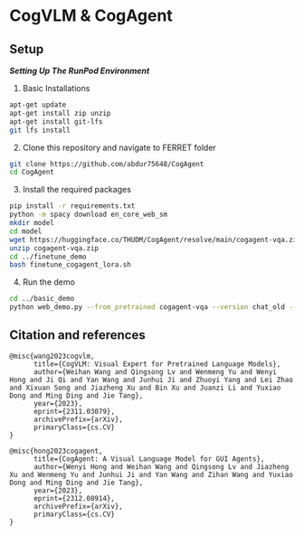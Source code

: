 # CogVLM & CogAgent

## Setup

***Setting Up The RunPod Environment***

1. Basic Installations
```bash
apt-get update
apt-get install zip unzip
apt-get install git-lfs
git lfs install
```

2. Clone this repository and navigate to FERRET folder
```bash
git clone https://github.com/abdur75648/CogAgent
cd CogAgent
```

3. Install the required packages
```bash
pip install -r requirements.txt
python -m spacy download en_core_web_sm
mkdir model
cd model
wget https://huggingface.co/THUDM/CogAgent/resolve/main/cogagent-vqa.zip?download=true -O cogagent-vqa.zip
unzip cogagent-vqa.zip
cd ../finetune_demo
bash finetune_cogagent_lora.sh
```

4. Run the demo
```bash
cd ../basic_demo
python web_demo.py --from_pretrained cogagent-vqa --version chat_old --bf16
```


## Citation and references

```
@misc{wang2023cogvlm,
      title={CogVLM: Visual Expert for Pretrained Language Models}, 
      author={Weihan Wang and Qingsong Lv and Wenmeng Yu and Wenyi Hong and Ji Qi and Yan Wang and Junhui Ji and Zhuoyi Yang and Lei Zhao and Xixuan Song and Jiazheng Xu and Bin Xu and Juanzi Li and Yuxiao Dong and Ming Ding and Jie Tang},
      year={2023},
      eprint={2311.03079},
      archivePrefix={arXiv},
      primaryClass={cs.CV}
}

@misc{hong2023cogagent,
      title={CogAgent: A Visual Language Model for GUI Agents}, 
      author={Wenyi Hong and Weihan Wang and Qingsong Lv and Jiazheng Xu and Wenmeng Yu and Junhui Ji and Yan Wang and Zihan Wang and Yuxiao Dong and Ming Ding and Jie Tang},
      year={2023},
      eprint={2312.08914},
      archivePrefix={arXiv},
      primaryClass={cs.CV}
}

```
